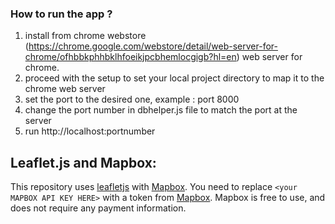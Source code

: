 
### How to run the app ?

1. install from chrome webstore (https://chrome.google.com/webstore/detail/web-server-for-chrome/ofhbbkphhbklhfoeikjpcbhemlocgigb?hl=en)
web server for chrome.
2. proceed with the setup to set your local project directory to map it to the chrome web server 
3. set the port to the desired one, example : port 8000
4. change the port number in dbhelper.js file to match the port at the server
5. run http://localhost:portnumber


## Leaflet.js and Mapbox:

This repository uses [leafletjs](https://leafletjs.com/) with [Mapbox](https://www.mapbox.com/). You need to replace `<your MAPBOX API KEY HERE>` with a token from [Mapbox](https://www.mapbox.com/). Mapbox is free to use, and does not require any payment information. 





